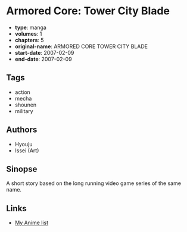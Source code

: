 # Armored Core: Tower City Blade

-   **type**: manga
-   **volumes**: 1
-   **chapters**: 5
-   **original-name**: ARMORED CORE TOWER CITY BLADE
-   **start-date**: 2007-02-09
-   **end-date**: 2007-02-09

## Tags

-   action
-   mecha
-   shounen
-   military

## Authors

-   Hyouju
-   Issei (Art)

## Sinopse

A short story based on the long running video game series of the same name.

## Links

-   [My Anime list](https://myanimelist.net/manga/7156/Armored_Core__Tower_City_Blade)
